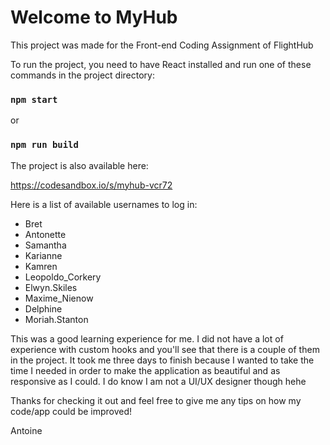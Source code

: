 # Welcome to MyHub

This project was made for the Front-end Coding Assignment of FlightHub

To run the project, you need to have React installed and run one of these commands in the project directory:

### `npm start`
or
### `npm run build`

The project is also available here:

https://codesandbox.io/s/myhub-vcr72

Here is a list of available usernames to log in:

- Bret
- Antonette
- Samantha
- Karianne
- Kamren
- Leopoldo_Corkery
- Elwyn.Skiles
- Maxime_Nienow
- Delphine
- Moriah.Stanton

This was a good learning experience for me. I did not have a lot of experience with custom hooks and you'll see that there is a couple of them in the project. It took me three days to finish because I wanted to take the time I needed in order to make the application as beautiful and as responsive as I could. I do know I am not a UI/UX designer though hehe

Thanks for checking it out and feel free to give me any tips on how my code/app could be improved!

Antoine
